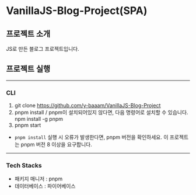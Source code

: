 # VanillaJS-Blog-Project(SPA)

## 프로젝트 소개
JS로 만든 블로그 프로젝트입니다.

## 프로젝트 실행
---
### CLI
1. git clone https://github.com/y-baaam/VanillaJS-Blog-Project
2. pnpm install / pnpm이 설치되어있지 않다면, 다음 명령어로 설치할 수 있습니다. npm install -g pnpm
3. pnpm start

- `pnpm install` 실행 시 오류가 발생한다면, pnpm 버전을 확인하세요. 이 프로젝트는 pnpm 버전 8 이상을 요구합니다.
---

### Tech Stacks
- 패키지 매니저 : pnpm
- 데이터베이스 : 파이어베이스

